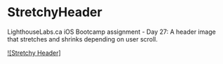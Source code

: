 # StretchyHeader
LighthouseLabs.ca iOS Bootcamp assignment - Day 27: A header image that stretches and shrinks depending on user scroll.

[![Stretchy Header]](StretchyHeader.mov)
